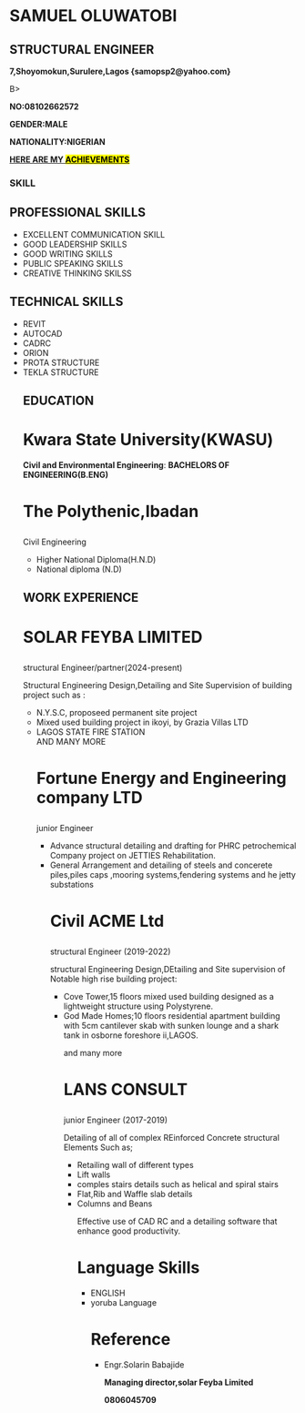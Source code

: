 <h1>SAMUEL OLUWATOBI</h1>
<h2><P5>STRUCTURAL ENGINEER</P5></h2>
<p><B>7,Shoyomokun,Surulere,Lagos {samopsp2@yahoo.com}</p></B>B><P><B>NO:08102662572</B></P>
<P><B>GENDER:MALE</B></P>
<P><B>NATIONALITY:NIGERIAN</B></P>
 <P><U><B>HERE ARE MY <MARK>ACHIEVEMENTS</MARK></B></U></P>
       <h3><B>SKILL</B></h3>
<html>
<head>
    <title>Bullet Points Example</title>
</head>
<body>
    <h2>PROFESSIONAL SKILLS</h2>
    <ul>
        <li>EXCELLENT COMMUNICATION SKILL</li>
        <li>GOOD LEADERSHIP SKILLS</li>
        <li>GOOD WRITING SKILLS</li>
        <li>PUBLIC SPEAKING SKILLS</li>
        <li>CREATIVE THINKING SKILSS</li>
    </ul>
      <h2>TECHNICAL SKILLS</h2>
    <ul>
       <li>REVIT</li>
       <li>AUTOCAD</li>
       <li>CADRC</li>
       <li>ORION</li>
       <li>PROTA STRUCTURE</li>
       <li>TEKLA STRUCTURE</li>
</body>
</html>
    <title>Bullet Points Example</title>
    <head>
    <body>
            <h2>EDUCATION</h2>
<h1><B>Kwara State University(KWASU)</B></h1>
<B>Civil and Environmental Engineering</B>: 
 <B>BACHELORS OF ENGINEERING(B.ENG)</B>
<h1><p><poppins><B>The Polythenic,Ibadan</B></poppins></p></h1>
 <p>Civil Engineering</p>
   <ul>
    <li>Higher National Diploma(H.N.D)</li>
     <li>National diploma (N.D)</li>
   </ul>
     <h2><B>WORK EXPERIENCE</B></h2>
<h1><p><B>SOLAR FEYBA LIMITED</B></p></h1>
     <p>structural Engineer/partner(2024-present)</p>
        <p>Structural Engineering Design,Detailing and Site Supervision of building project such as :</p>
     <ul>
         <li>N.Y.S.C, proposeed permanent site project</li>
         <li> Mixed used building project in ikoyi, by Grazia Villas LTD</li>
         <li>LAGOS STATE FIRE STATION </li>
      AND MANY MORE
<h1><p><B>Fortune Energy and Engineering company LTD</B></p></h1>
   <p>junior Engineer</p>
         <ul>
            <li>Advance structural detailing and drafting for PHRC petrochemical Company project on JETTIES Rehabilitation.</li>
            <li>General Arrangement and detailing of steels and concerete piles,piles caps ,mooring systems,fendering systems and he jetty substations</li>
<h1><p><B>Civil ACME Ltd</B></p></h1>
  <P>structural Engineer (2019-2022)</P>
  <p>structural Engineering Design,DEtailing and Site supervision of Notable high rise building project:</p>
    <ul>
        <li>Cove Tower,15 floors mixed used building designed as a lightweight structure using Polystyrene.</li>
        <li>God Made Homes;10 floors residential apartment building with 5cm cantilever skab with sunken lounge and a shark tank in osborne foreshore ii,LAGOS.</li>
        <p>and many more</p>
<h1><p><B>LANS CONSULT</B></h1></p>
        <p>junior Engineer (2017-2019)</p>
        <p>Detailing of all of complex REinforced Concrete structural Elements Such as;</p>
        <ul>
          <li>Retailing wall of different types</li>
          <li>Lift walls</li>
          <li>comples stairs details such as helical and spiral stairs</li>
          <li>Flat,Rib and Waffle slab details</li>
          <li>Columns and Beans</li>
          <p>Effective use of CAD RC and a detailing software that enhance good productivity.</p>
<h1><B>Language Skills</B></h1>
         <ul>
           <li>ENGLISH</li>
           <li>yoruba Language</li>
<h1><B>Reference</B></h1>
         <ul>
           <li>Engr.Solarin Babajide</li>
              <p><B>Managing director,solar Feyba Limited</p>
               <p>0806045709</p>
         </ul>
    </body>
    </head>

    
